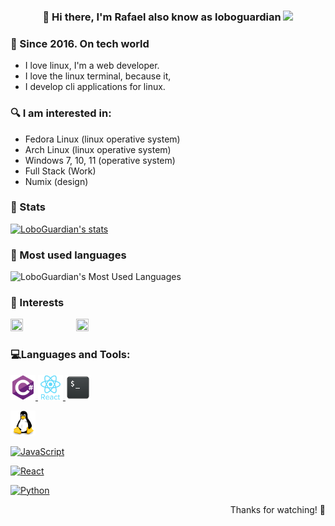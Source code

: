 <h3 align="center">👋 Hi there, I'm Rafael also know as loboguardian </a> <img src="https://emojis.slackmojis.com/emojis/images/1579216111/7550/pikachu_wave.gif?1579216111" width="28" /> </h3>

<!-- <p align="center">
<a href="#"><img src="#" height="100%" width="100%" /></a>
</p> -->

### 📅 Since 2016. On tech world
- I love linux, I'm a web developer.
- I love the linux terminal, because it,
- I develop cli applications for linux.

### 🔍 I am interested in:

- Fedora Linux (linux operative system)
- Arch Linux (linux operative system)
- Windows 7, 10, 11 (operative system)
- Full Stack (Work)
- Numix (design)

### 🧮 Stats 
[![LoboGuardian's stats](https://github-readme-stats.vercel.app/api?username=loboguardian&show_icons=true&theme=react)](https://github.com/loboguardian/github-readme-stats)

### 📝 Most used languages
![LoboGuardian's Most Used Languages](https://github-readme-stats.vercel.app/api/top-langs/?username=loboguardian&theme=react&layout=compact&hide=)

### 📌 Interests

<a href="https://archlinux.org/"><img src="https://i.postimg.cc/8zbXyg1X/1200px-Arch-Linux-logo-svg.png" height="20%" width="20%"></a>
<a href="https://fedoraproject.org/"><img src="https://fedoraproject.org/assets/images/logos/fedora-blue.png" height="20%" width="20%"></a>

<h3 align="left"> 💻Languages and Tools:</h3>
<p align="left"> <a href="https://www.w3schools.com/cs/" target="_blank"> <img src="https://raw.githubusercontent.com/devicons/devicon/master/icons/csharp/csharp-original.svg" alt="csharp" width="40" height="40"/> </a> <a href="https://reactjs.org/" target="_blank"> <img src="https://raw.githubusercontent.com/devicons/devicon/master/icons/react/react-original-wordmark.svg" alt="react" width="40" height="40"/> <a href="https://es.wikipedia.org/wiki/Bash" target="_blank"> <img src="https://raw.githubusercontent.com/elementary/icons/master/apps/64/utilities-terminal.svg" alt="bash" width="40" height="40"/> </a> </p>

 <a href="https://www.linux.org/" target="_blank"> <img src="https://raw.githubusercontent.com/devicons/devicon/master/icons/linux/linux-original.svg" alt="linux" width="40" height="40"/> </a>

[![JavaScript](https://img.shields.io/badge/JavaScript-F7DF1E?style=for-the-badge&logo=javascript&logoColor=white&labelColor=101010)](https://developer.mozilla.org/en-US/docs/Web/JavaScript)

[![React](https://img.shields.io/badge/-ReactJs-61DAFB?logo=react&logoColor=white&style=for-the-badge&log=react&logoColor=white&labelColor=101010)](https://reactjs.org/)

[![Python](https://img.shields.io/badge/Python-yellow?style=for-the-badge&logo=python&logoColor=white&labelColor=101010)](https://www.python.org)




<!-- Firma -->
<p align="right">
    Thanks for watching! 🐙<br>
</p>

<!--
**LoboGuardian/loboguardian** is a ✨ _special_ ✨ repository because its `README.md` (this file) appears on your GitHub profile.

Here are some ideas to get you started:

- 🔭 I’m currently working on ...
- 🌱 I’m currently learning ...
- 👯 I’m looking to collaborate on ...
- 🤔 I’m looking for help with ...
- 💬 Ask me about ...
- 📫 How to reach me: ...
- 😄 Pronouns: ...
- ⚡ Fun fact: ...
-->
